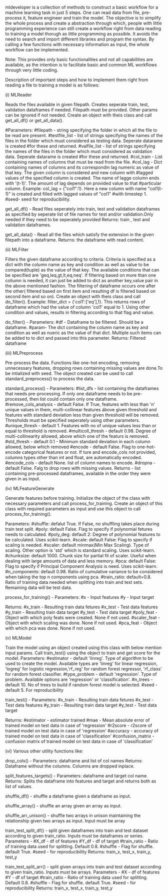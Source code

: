 mldeveloper is a collection of methods to construct a basic workflow for a machine learning task in just 5 steps. One can read data from file, pre-process it, feature engineer and train the model. The objective is to simplify the whole process and create a abstraction through which, people with little programming experience can still create a workflow right from data reading to training a model thorugh as little programming as possible. It avoids the need to search and import different libraries and program the syntax. By calling a few functions with necessary information as input, the whole workflow can be implemented.

Note: This provides only basic functionalities and not all capabilities are available, as the intention is to facilitate basic and common ML workflows through very little coding.

Description of important steps and how to implement them right from reading a file to training a model is as follows:

(i) MLReader

Reads the files available in given filepath. Creates seperate train, test, validation dataframes if needed. Filepath must be provided. Other params can be ignored if not needed. Create an object with theis class and call get_all_df() or get_all_data().

#Parameters:
#filepath - string specifying the folder in which all the file to be read are present.
#testfile_list - list of strings specifying the names of the files in the folder which must considered as testing data. Seperate datarame is created
#for these and returned.
#valfile_list - list of strings specifying the names of the files in the folder which must considered as validation data. Seperate datarame is created
#for these and returned.
#col_train - List containing names of columns that must be read from the file.
#col_lag - Dict containing names of columns and its correspondin lag numeric as value of that key. The given column is considered and new column with 
#lagged values of the specified column is created. The name of lagge column ends with '(t-1)'. The amount of lag depends on provided value to that 
#particular column. Example: col_lag = {"col1":1}. Here a new column with name "col1(t-1)" is created and filled with lagged values of "col1" 
#with timestep 1.
#seed- seed for reproducibility.

 get_all_df() - Read files seperately into train, test and validation dataframes as specified by seperate list of file names for test and/or validation.Only needed if they need to be seperately provided
Returns: train , test and validation dataframes.

 get_all_data() - Read all the files which satisfy the extension in the given filepath into a dataframe.
 Returns: the dataframe with read content. 

(ii) MLFilter

Filters the given dataframe according to criteria. Criteria is specified as a dict with the column name as key and condition as well as value to be compared(tuple) as the value of that key. The available conditions that can be specified are 'geq,leq,gt,lt,eq,neq'. If filtering based on more than one coliumn is needed, it can just be added to dict as another key,value pair in the above mentioned fashion. The filtering of dataframe occurs one after the other( filtered based on first item and resulting df is filtered  based on second item and so on). Create an object with theis class and call do_filter().
Example: filter_dict = {'col1':['eq'],1}. This returns rows of dataframe which had the value of column 'col1' equal to 1. Using other condition and values, results in filtering according to that flag and value. 

 do_filter() - Parameters: 
#df - Dataframe to be filtered. Should be a dataframe.
#param- The dict containing the column name as key and condition as well as nueric as the value of that dict. Multiple such items can be added to to dict and passed into this parameter.
Returns: Filtered dataframe

(iii) MLPreprocess

Pre-process the data. Functions like one-hot encoding, removing unnecessary features, dropping rows containing missing values are done.To be intialized with seed. The object created can be used to call standard_preprocess() to process the data.

 standard_process() - Parameters:
#list_dfs - list containing the dataframes that needs pre-processing. If only one dataframe needs to be pre-processed, then list could contain only one dataframe.
#remove_cols_analysis - default False. If True, features with less than 'n' unique values in them, multi-collinear features ábove given threshold and features with standard deviation less than given threshold will be removed. Thresholds must be specified seperately using other parameters.
#unique_thresh - default 1. Features with no of unique values less than or equal to threshold is removed.
#multicoll_thresh - default 0.98. Degree of multi-collinearity allowed, above which one of the featurs is removed.
#std_thresh - default 0.1 - Minimum standard deviation in each column allowed, below which removed
#encode - default False. Flag to one-hot-encode categorical features or not. If ture and encode_cols not provided, columns types other than int and float, are automatically encoded.
#encode_cols - default None. list of column names to encode.
#dropna - default False. Falg to drop rows with missing values. 
Returns - list containing pre-processed dataframes, available in the order they were given in as input.

(iv) MLFeatureGenerate

Generate features before training. Initialize the object of the class with necessary parameters and call process_for_training. Create an object of this class with required parameters as input and use this object to call process_for_training().

Parameters:
#shuffle: defalut True. If False, no shuffling takes place during train test split.
#poly: default False. Flag to specify if polynomial fetures needs to calculated.
#poly_deg: default 2: Degree of polynomial features to be calculated. Uses scikit-learn. 
#scale: default False: Flag to specify if scaling is needed.
#scaler: default minmax(Min Max Scaling). Type of scaling. Other option is 'std' which is standard scaling. Uses scikit-learn.
#chunksize: default 1000. Chunk size for partial fit of scaler. Useful when dealing with large amounts of data and less memory.
#pca: default False: Flag to specify if Principal Component Analysis is need. Uses scikit-learn.
#n_components: default 0.98. Ratio of cumulative variance to be considered when taking the top n components using pca.
#train_ratio: default=0.8. Ratio of training data needed when splitting into train and test sets. Remaining data will be test data.

 process_for_training() - Parameters:
#x - Input features
#y - Input target

Returns: #x_train - Resulting train data fetures
#x_test - Test data features
#y_train - Resulting train data target
#y_test - Test data target
#poly_feat - Object with which poly feats were created. None if not used.
#scaler_feat - Object with which scaling was done.  None if not used.
#pca_feat  - Object with which pca was done. None if not used.

(v) MLModel

Train the model using an object created using this class with below mention input params. Call train_test() using the object to train and get score for the model.
Parameters:
#estimator - default 'linreg'. Type of algorithm to be used to create the model. Available types are 'linreg' for linear regression, 'logreg' for logistic regression,'rf_reg' for random forest regressor, 'rf_class' for random forest classifier.
#type_problem - default 'regression'. Type of problem. Available options are 'regression' or 'classification'.
#n_trees - default 10. No of trees to build if random forest model is selected.
#seed - default 5. For reproducibility

 train_test() - Parameters:
#x_train - Resulting train data fetures
#x_test - Test data features
#y_train - Resulting train data target
#y_test - Test data target

Returns: #estimator - estimator trained
#mae - Mean absolute error of trained model on test data in case of 'regression'
#r2score - r2score of trained model on test data in case of 'regression'
#accuracy - accuracy of trained model on test data in case of 'classification'
#confusion_matrix - confusion matrix of trained model on test data in case of 'classification'

(vi) Various other utility functions like:

drop_cols() - Parameters: dataframe and list of col names
Returns: Dataframe without the columns. Columns are dropped inplace.

split_features_targets() - Parameters: dataframe and target col name.
Returns: Splits the dataframe into features and target and returns both as list of values.

shuffle_df() - shuffle a dataframe given a dataframe as input.

shuffle_array() - shuffle an array given an array as input.

shuffle_arr_unison() - shuffle two arrays in unison maintaining the relationship given two arrays as input. Input must be array

train_test_split_df() - split given dataframes into train and test dataset according to given train_ratio. Inputs must be dataframes or series. Parameters - #X_df - df of features
#Y_df - df of target
#train_ratio - Ratio of training data used for splitting. Default 0.8.
#shuffle - Flag for shuffle. default True.
#seed - for reproducibility
Returns: train_x, test_x, train_y, test_y

train_test_split_arr() - split given arrays into train and test dataset according to given train_ratio. Inputs must be arrays. Parameters - #X - df of features
#Y - df of target
#train_ratio - Ratio of training data used for splitting. Default 0.8.
#shuffle - Flag for shuffle. default True.
#seed - for reproducibility
Returns: train_x, test_x, train_y, test_y
